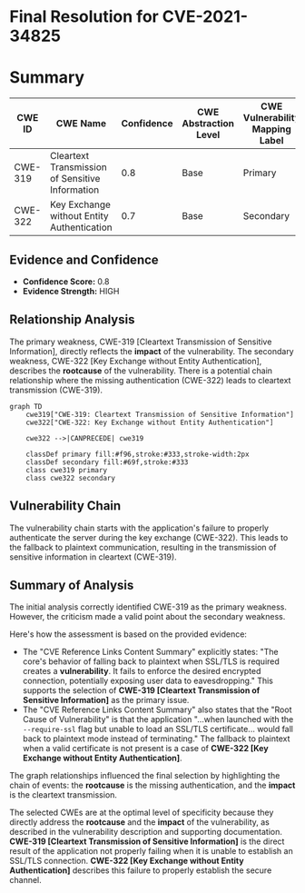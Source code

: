 # Final Resolution for CVE-2021-34825

# Summary
| CWE ID | CWE Name | Confidence | CWE Abstraction Level | CWE Vulnerability Mapping Label | CWE-Vulnerability Mapping Notes |
|---|---|---|---|---|---|
| CWE-319 | Cleartext Transmission of Sensitive Information | 0.8 | Base | Primary | Allowed |
| CWE-322 | Key Exchange without Entity Authentication | 0.7 | Base | Secondary | Allowed |

## Evidence and Confidence

*   **Confidence Score:** 0.8
*   **Evidence Strength:** HIGH

## Relationship Analysis
The primary weakness, CWE-319 [Cleartext Transmission of Sensitive Information], directly reflects the **impact** of the vulnerability. The secondary weakness, CWE-322 [Key Exchange without Entity Authentication], describes the **rootcause** of the vulnerability. There is a potential chain relationship where the missing authentication (CWE-322) leads to cleartext transmission (CWE-319).

```mermaid
graph TD
    cwe319["CWE-319: Cleartext Transmission of Sensitive Information"]
    cwe322["CWE-322: Key Exchange without Entity Authentication"]
    
    cwe322 -->|CANPRECEDE| cwe319
    
    classDef primary fill:#f96,stroke:#333,stroke-width:2px
    classDef secondary fill:#69f,stroke:#333
    class cwe319 primary
    class cwe322 secondary
```

## Vulnerability Chain
The vulnerability chain starts with the application's failure to properly authenticate the server during the key exchange (CWE-322). This leads to the fallback to plaintext communication, resulting in the transmission of sensitive information in cleartext (CWE-319).

## Summary of Analysis
The initial analysis correctly identified CWE-319 as the primary weakness. However, the criticism made a valid point about the secondary weakness.

Here's how the assessment is based on the provided evidence:

*   The "CVE Reference Links Content Summary" explicitly states: "The core's behavior of falling back to plaintext when SSL/TLS is required creates a **vulnerability**. It fails to enforce the desired encrypted connection, potentially exposing user data to eavesdropping." This supports the selection of **CWE-319 [Cleartext Transmission of Sensitive Information]** as the primary issue.
*   The "CVE Reference Links Content Summary" also states that the "Root Cause of Vulnerability" is that the application "...when launched with the `--require-ssl` flag but unable to load an SSL/TLS certificate... would fall back to plaintext mode instead of terminating." The fallback to plaintext when a valid certificate is not present is a case of **CWE-322 [Key Exchange without Entity Authentication]**.

The graph relationships influenced the final selection by highlighting the chain of events: the **rootcause** is the missing authentication, and the **impact** is the cleartext transmission.

The selected CWEs are at the optimal level of specificity because they directly address the **rootcause** and the **impact** of the vulnerability, as described in the vulnerability description and supporting documentation. **CWE-319 [Cleartext Transmission of Sensitive Information]** is the direct result of the application not properly failing when it is unable to establish an SSL/TLS connection. **CWE-322 [Key Exchange without Entity Authentication]** describes this failure to properly establish the secure channel.